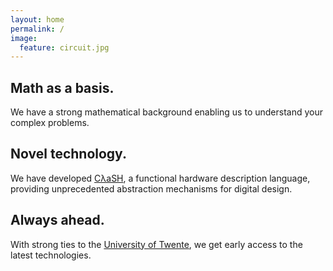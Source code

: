```yaml
---
layout: home
permalink: /
image:
  feature: circuit.jpg
---
```


<div class="tiles">

<div class="tile">
  <h2 class="post-title">Math as a basis.</h2>
  <p class="post-excerpt">We have a strong mathematical background enabling us to understand your complex problems.</p>
</div><!-- /.tile -->

<div class="tile">
  <h2 class="post-title">Novel technology.</h2>
  <p class="post-excerpt">We have developed <a href="/technology/">CλaSH</a>, a functional hardware description language, providing unprecedented abstraction mechanisms for digital design.</p>
</div><!-- /.tile -->

<div class="tile">
  <h2 class="post-title">Always ahead.</h2>
  <p class="post-excerpt">With strong ties to the <a href="http://utwente.nl/">University of Twente</a>, we get early access to the latest technologies.</p>
</div><!-- /.tile -->

</div><!-- /.tiles -->


